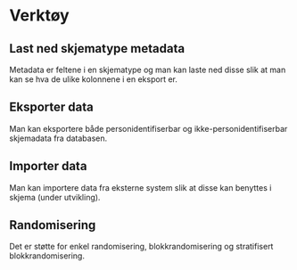 # Verktøy

## Last ned skjematype metadata
Metadata er feltene i en skjematype og man kan laste ned disse slik at man kan se hva de ulike kolonnene i en eksport er. 

## Eksporter data
Man kan eksportere både personidentifiserbar og ikke-personidentifiserbar skjemadata fra databasen. 

## Importer data 
Man kan importere data fra eksterne system slik at disse kan benyttes i skjema (under utvikling).

## Randomisering
Det er støtte for enkel randomisering, blokkrandomisering og stratifisert blokkrandomisering.
